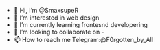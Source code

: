 - 👋 Hi, I’m @SmaxsupeR
- 👀 I’m interested in web design
- 🌱 I’m currently learning frontesnd developering
- 💞️ I’m looking to collaborate on -
- 📫 How to reach me Telegram:@F0rgotten_by_All

<!---
SmaxsupeR/SmaxsupeR is a ✨ special ✨ repository because its `README.md` (this file) appears on your GitHub profile.
You can click the Preview link to take a look at your changes.
--->
